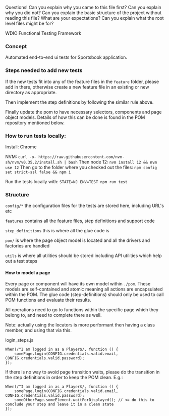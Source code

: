 Questions!
Can you explain why you came to this file first?
Can you explain why you did not?
Can you explain the basic structure of the project without reading this file? What are your expectations?
Can you explain what the root level files might be for?

WDIO Functional Testing Framework

### Concept
Automated end-to-end ui tests for Sportsbook application.

### Steps needed to add new tests
If the new tests fit into any of the feature files in the `feature` folder, please add in there,
otherwise create a new feature file in an existing or new directory as appropriate.

Then implement the step definitions by following the similar rule above.

Finally update the pom to have necessary selectors, components and page object models.
Details of how this can be done is found in the POM repository mentioned below.

### How to run tests locally:
Install:
Chrome

NVM:
```curl -o- https://raw.githubusercontent.com/nvm-sh/nvm/v0.35.2/install.sh | bash```
Then node 12:
```nvm install 12 && nvm use 12```
Then go to the folder where you checked out the files:
```npm config set strict-ssl false && npm i```

Run the tests locally with:
```STATE=NJ ENV=TEST npm run test```

### Structure
`config/*` the configuration files for the tests are stored here, including URL's etc

`features` contains all the feature files, step definitions and support code

`step_definitions` this is where all the glue code is

`pom/` is where the page object model is located and all the drivers and factories are handled

`utils` is where all utilities should be stored including API utilities which help out a test steps


#### How to model a page
Every page or component will have its own model within `./pom`.
These models are self-contained and atomic meaning all actions are encapsulated within the POM. 
The glue code (step-definitions) should only be used to call POM functions and evaluate their results.  

All operations need to go to functions within the specific page which they belong to, and need to complete there as well.

Note: actually using the locators is more performant then having a class member, and using that via this.

login_steps.js
```
When(/^I am logged in as a Player$/, function () {
    somePage.login(CONFIG.credentials.valid.email, CONFIG.credentials.valid.password);
});
```

If there is no way to avoid page transition waits, please do the transition in the step definitions in order to keep the POM clean.
E.g.:
```
When(/^I am logged in as a Player$/, function () {
    somePage.login(CONFIG.credentials.valid.email, CONFIG.credentials.valid.password);
    someOtherPage.someElement.waitForDisplayed(); // <= do this to conclude your step and leave it in a clean state
});

```
